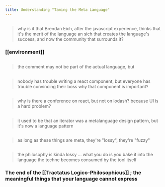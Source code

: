 ```yaml
---
title: Understanding "Taming the Meta Language"
---
```


##
> why is it that Brendan Eich, after the javascript experience, thinks that it's the merit of the language an sich that creates the language's success, and now the community that surrounds it?
### [[environment]]
## 
> the comment may not be part of the actual language, but
##
> nobody has trouble writing a react component, but everyone has trouble convincing their boss why that component is important?
##
> why is there a conference on react, but not on lodash?
> because UI is a hard problem?
##
> it used to be that an iterator was a metalanguage design pattern, but it's now a language pattern
##
> as long as these things are meta, they're "lossy", they're "fuzzy"
##
> the philosophy is kinda lossy ... what you do is you bake it into the language
the techne becomes consumed by the tool itself
### The end of the [[Tractatus Logico-Philosophicus]] ; the meaningful things that your language cannot express
